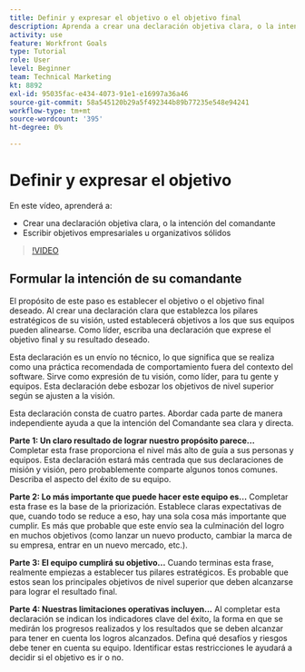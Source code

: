 ```yaml
---
title: Definir y expresar el objetivo o el objetivo final
description: Aprenda a crear una declaración objetiva clara, o la intención de Comandante, y a escribir objetivos empresariales o organizativos sólidos.
activity: use
feature: Workfront Goals
type: Tutorial
role: User
level: Beginner
team: Technical Marketing
kt: 8892
exl-id: 95035fac-e434-4073-91e1-e16997a36a46
source-git-commit: 58a545120b29a5f492344b89b77235e548e94241
workflow-type: tm+mt
source-wordcount: '395'
ht-degree: 0%

---
```


# Definir y expresar el objetivo

En este vídeo, aprenderá a:

* Crear una declaración objetiva clara, o la intención del comandante
* Escribir objetivos empresariales u organizativos sólidos

>[!VIDEO](https://video.tv.adobe.com/v/335186/?quality=12)

<!--
Your turn graphic
-->

## Formular la intención de su comandante

El propósito de este paso es establecer el objetivo o el objetivo final deseado. Al crear una declaración clara que establezca los pilares estratégicos de su visión, usted establecerá objetivos a los que sus equipos pueden alinearse. Como líder, escriba una declaración que exprese el objetivo final y su resultado deseado.

Esta declaración es un envío no técnico, lo que significa que se realiza como una práctica recomendada de comportamiento fuera del contexto del software. Sirve como expresión de tu visión, como líder, para tu gente y equipos. Esta declaración debe esbozar los objetivos de nivel superior según se ajusten a la visión.

Esta declaración consta de cuatro partes. Abordar cada parte de manera independiente ayuda a que la intención del Comandante sea clara y directa.

**Parte 1: Un claro resultado de lograr nuestro propósito parece...**
Completar esta frase proporciona el nivel más alto de guía a sus personas y equipos. Esta declaración estará más centrada que sus declaraciones de misión y visión, pero probablemente comparte algunos tonos comunes. Describa el aspecto del éxito de su equipo.

**Parte 2: Lo más importante que puede hacer este equipo es...**
Completar esta frase es la base de la priorización. Establece claras expectativas de que, cuando todo se reduce a eso, hay una sola cosa más importante que cumplir. Es más que probable que este envío sea la culminación del logro en muchos objetivos (como lanzar un nuevo producto, cambiar la marca de su empresa, entrar en un nuevo mercado, etc.).

**Parte 3: El equipo cumplirá su objetivo...**
Cuando terminas esta frase, realmente empiezas a establecer tus pilares estratégicos. Es probable que estos sean los principales objetivos de nivel superior que deben alcanzarse para lograr el resultado final.

**Parte 4: Nuestras limitaciones operativas incluyen...**
Al completar esta declaración se indican los indicadores clave del éxito, la forma en que se medirán los progresos realizados y los resultados que se deben alcanzar para tener en cuenta los logros alcanzados. Defina qué desafíos y riesgos debe tener en cuenta su equipo. Identificar estas restricciones le ayudará a decidir si el objetivo es ir o no.

